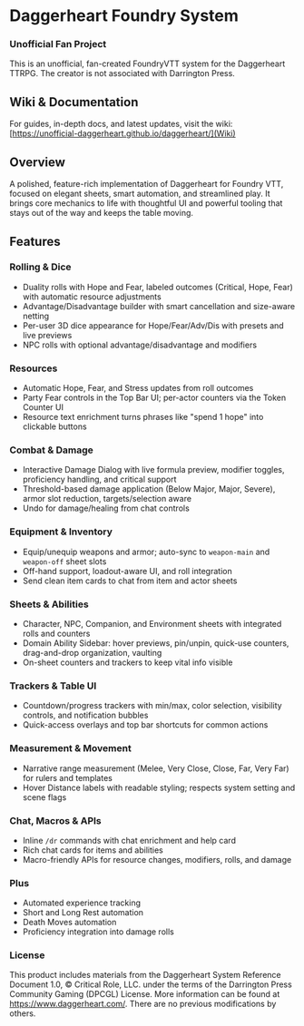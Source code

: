# Daggerheart Foundry System

### Unofficial Fan Project

This is an unofficial, fan-created FoundryVTT system for the Daggerheart TTRPG. The creator is not associated with Darrington Press.

## Wiki & Documentation
For guides, in-depth docs, and latest updates, visit the wiki: 
[https://unofficial-daggerheart.github.io/daggerheart/](Wiki)

## Overview
A polished, feature-rich implementation of Daggerheart for Foundry VTT, focused on elegant sheets, smart automation, and streamlined play. It brings core mechanics to life with thoughtful UI and powerful tooling that stays out of the way and keeps the table moving.

## Features

### Rolling & Dice
- Duality rolls with Hope and Fear, labeled outcomes (Critical, Hope, Fear) with automatic resource adjustments
- Advantage/Disadvantage builder with smart cancellation and size-aware netting
- Per-user 3D dice appearance for Hope/Fear/Adv/Dis with presets and live previews
- NPC rolls with optional advantage/disadvantage and modifiers

### Resources
- Automatic Hope, Fear, and Stress updates from roll outcomes
- Party Fear controls in the Top Bar UI; per-actor counters via the Token Counter UI
- Resource text enrichment turns phrases like "spend 1 hope" into clickable buttons

### Combat & Damage
- Interactive Damage Dialog with live formula preview, modifier toggles, proficiency handling, and critical support
- Threshold-based damage application (Below Major, Major, Severe), armor slot reduction, targets/selection aware
- Undo for damage/healing from chat controls

### Equipment & Inventory
- Equip/unequip weapons and armor; auto-sync to `weapon-main` and `weapon-off` sheet slots
- Off-hand support, loadout-aware UI, and roll integration
- Send clean item cards to chat from item and actor sheets

### Sheets & Abilities
- Character, NPC, Companion, and Environment sheets with integrated rolls and counters
- Domain Ability Sidebar: hover previews, pin/unpin, quick-use counters, drag-and-drop organization, vaulting
- On-sheet counters and trackers to keep vital info visible

### Trackers & Table UI
- Countdown/progress trackers with min/max, color selection, visibility controls, and notification bubbles
- Quick-access overlays and top bar shortcuts for common actions

### Measurement & Movement
- Narrative range measurement (Melee, Very Close, Close, Far, Very Far) for rulers and templates
- Hover Distance labels with readable styling; respects system setting and scene flags

### Chat, Macros & APIs
- Inline `/dr` commands with chat enrichment and help card
- Rich chat cards for items and abilities
- Macro-friendly APIs for resource changes, modifiers, rolls, and damage

### Plus
- Automated experience tracking
- Short and Long Rest automation
- Death Moves automation
- Proficiency integration into damage rolls

### License
This product includes materials from the Daggerheart System Reference Document 1.0, © Critical Role, LLC. under the terms of the Darrington Press Community Gaming (DPCGL) License. More information can be found at https://www.daggerheart.com/. There are no previous modifications by others.

